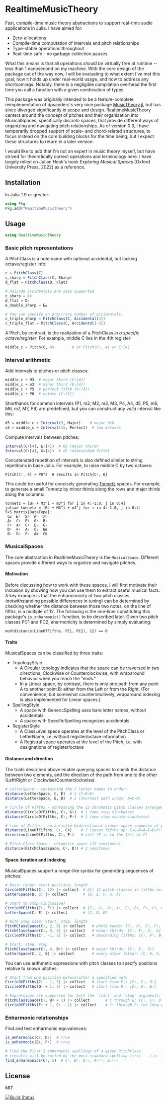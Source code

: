 # RealtimeMusicTheory
Fast, compile-time music theory abstractions to support real-time audio applications in Julia. I have aimed for:
- Zero-allocations
- Compile-time computation of intervals and pitch relationships
- Type-stable operations throughout
- Real-time safe - no garbage collection pauses

What this means is that all operations _should be_ virtually free at runtime -- less than 1 nanosecond on my machine. With the core design of the package out of the way now, I will be evaluating to what extent I’ve met this goal, how it holds up under real-world usage, and how to address any shortcomings. Notably, there is a negligible compilation overhead the first time you call a function with a given combination of types.

This package was originally intended to be a feature-complete reimplementation of dpsanders's very nice package [MusicTheory.jl](https://github.com/JuliaMusic/MusicTheory.jl), but has since diverged significantly in scope and design. RealtimeMusicTheory centers around the concept of pitches and their organization into MusicalSpaces, specifically _discrete_ spaces, that provide different ways of organizing and navigating pitch relationships. As of version 0.3, I have temporarily dropped support of scale- and chord-related structures, to focus instead on the core building blocks for the time being; but I expect these structures to return in a later version.

I would like to add that I'm not an expert in music theory myself, but have strived for theoretically correct operations and terminology here. I have largely relied on Julian Hook's book _Exploring Musical Spaces_ (Oxford University Press, 2022) as a reference.

## Installation
In Julia 1.9 or greater:
```julia
using Pkg
Pkg.add("RealtimeMusicTheory")
```

## Usage
```julia
using RealtimeMusicTheory
```

### Basic pitch representations

A PitchClass is a note name with optional accidental, but lacking octave/register info:
```julia
c = PitchClass(C)
c_sharp = PitchClass(C, Sharp)
d_flat = PitchClass(D, Flat)

# Unicode accidentals are also supported
c_sharp = C♯
d_flat = D♭
e_double_sharp = E𝄪

# You can specify an arbitrary number of accidentals:
c_triple_sharp = PitchClass(C, Accidental(3))
c_triple_flat = PitchClass(C, Accidental(-3))
```

A Pitch, by contrast, is the realization of a PitchClass _in a specific octave/register_. For example, middle C lies in the 4th register:
```julia
middle_c = Pitch(C, 4)        # or Pitch(C♮, 4) or C♮[4]
```

### Interval arithmetic

Add intervals to pitches or pitch classes:
```julia
middle_c + M3  # major third (E♮[4])
middle_c + m3  # minor third (E♭[4])
middle_c + P5  # perfect fifth (G♮[4])
middle_c + P8  # octave (C♮[5])
```

Shorthands for common intervals (P1, m2, M2, m3, M3, P4, A4, d5, P5, m6, M6, m7, M7, P8) are predefined, but you can construct any _valid_ interval like this:
```julia
d5 = middle_c + Interval(9, Major)    # major 9th
c6 = middle_c + Interval(15, Perfect)  # two octaves
```

Compute intervals between pitches:
```julia
Interval(C♮[4], E♮[4])  # M3 (major third)
Interval(C♮[4], G♭[4])  # d5 (diminished fifth)
```

Concatenated repetition of intervals is also defined similar to string repetitions in base Julia. For example, to raise middle C by two octaves:
```
Pitch(C♮, 4) + P8^2  # results in Pitch{C♮, 6}
```

This could be useful for concisely generating [Tonnetz](https://en.wikipedia.org/wiki/Tonnetz) spaces. For example, to generate a small Tonnetz by minor thirds along the rows and major thirds along the columns:
```
tonnetz = [B♭ + M3^i + m3^j for i in 4:-1:0, j in 0:4]
julia> tonnetz = [B♭ + M3^i + m3^j for i in 4:-1:0, j in 0:4]
5×5 Matrix{DataType}:
 C𝄪  E♯  G♯  B♮  D♮
 A♯  C♯  E♮  G♮  B♭
 F♯  A♮  C♮  E♭  G♭
 D♮  F♮  A♭  C♭  E𝄫
 B♭  D♭  F♭  A𝄫  C𝄫
```

### MusicalSpaces

The core abstraction in RealtimeMusicTheory is the `MusicalSpace`. Different spaces provide different ways to organize and navigate pitches.

#### Motivation
Before discussing how to work with these spaces, I will first motivate their inclusion by showing how you can use them to extract useful musical facts. A key example is that the enharmonicity of two pitch classes (notwithstanding possible differences in tuning) can be determined by checking whether the distance between those two notes, on the line of fifths, is a multiple of 12. The following is the one-liner constituting this package's `is_enharmonic()` function, to be described later. Given two pitch classes PC1 and PC2, eharmonicity is determined by simply evaluating:
```
mod(distance(LineOfFifths, PC1, PC2), 12) == 0
```

#### Traits
MusicalSpaces can be classified by three traits: 
- TopologyStyle
	- A Circular topology indicates that the space can be traversed in two directions, Clockwise or Counterclockwise, with wraparound behavior when you reach the "ends." 
	- In a Linear space, by contrast, there is only one path from any point A to another point B: either from the Left or from the Right. (For convenience, but somewhat counterintuitively, wraparound indexing is also implemented for Linear spaces.)
- SpellingStyle
	- A space with GenericSpelling uses bare letter names, without accidentals
	- A space with SpecificSpelling recognizes accidentals
- RegisterStyle
	- A ClassLevel space operates at the level of the PitchClass or LetterName, i.e. without register/octave information
	- A Registral space operates at the level of the Pitch, i.e. with designations of register/octave

#### Distance and direction
The traits described above enable querying spaces to check the distance between two elements, and the direction of the path from one to the other (Left/Right or Clockwise/Counterclockwise).
```julia
# LetterSpace - containing the 7 letter names in order:
distance(LetterSpace, C, E)  # 2 (C→D→E)
distance(LetterSpace, B, D)  # 2 (shortest path wraps: B→C→D)

# Circle of Fifths - containing the 12 chromatic pitch classes arranged by perfect fifths:
distance(CircleOfFifths, C♮, G♮)  # 1 (one step clockwise)
distance(CircleOfFifths, C♮, F♮)  # 1 (one step counterclockwise)

# Line of Fifths - an infinite bidirectional Linear space sequence of perfect fifths{
distance(LineOfFifths, C♮, C♯)    # 7 (seven fifths up: C→G→D→A→E→B→F♯→C♯)
direction(LineOfFifths, C♮, F♮)   # Left (F is to the left of C)

# Pitch Class Space - chromatic space (12 semitones)
distance(PitchClassSpace, C♮, D♯) # 3 semitones
```

#### Space iteration and indexing

MusicalSpaces support a range-like syntax for generating sequences of pitches:
```julia
# Basic range: start position, length
CircleOfFifths(C♮, 12) |> collect  # All 12 pitch classes in fifths order
LetterSpace(D, 5) |> collect       # [D, E, F, G, A]

# Start to stop (inclusive)
CircleOfFifths(C♮, F♮) |> collect  # [C♮, G♮, D♮, A♮, E♮, B♮, F♯, C♯, G♯, D♯, A♯, F♮]
LetterSpace(C, E) |> collect       # [C, D, E]

# With step size: start, step, length
PitchClassSpace(C♮, 2, 6) |> collect   # whole tones: [C♮, D♮, E♮, F♯, G♯, A♯]
PitchClassSpace(C♮, 3, 4) |> collect   # minor thirds: [C♮, E♭, G♭, A]
CircleOfFifths(C♮, -1, 5) |> collect   # descending fifths: [C♮, F♮, B♭, E♭, A♭]

# Start, step, stop
PitchClassSpace(C♮, 4, B♮) |> collect  # major thirds: [C♮, E♮, G♯]
LetterSpace(C, 2, B) |> collect        # every other letter: [C, E, G, B]
```

You can use arithmetic expressions with pitch classes to specify positions relative to known pitches:
```julia
# Start from one position before/after a specified note
CircleOfFifths(C♮ - 1, 3) |> collect   # start from F♮: [F♮, C♮, G♮]
CircleOfFifths(G♮ + 1, 3) |> collect   # start from D♮: [D♮, A♮, E♮]

# Expressions are supported for both the `start` and `stop` arguments:
PitchClassSpace(C♮, D♯ + 1) |> collect       # C through E: [C♮, C♯, D♮, D♯, E♮]
CircleOfFifths(F♮ + 1, C♮ - 1) |> collect    # C♮ through F♮ the long way
```


### Enharmonic relationships

Find and test enharmonic equivalences:
```julia
is_enharmonic(C♯, D♭)  # true
is_enharmonic(E♯, F♮)  # true

# Find the first 5 enharmonic spellings of a given PitchClass
# (results will be sorted by the most standard spelling first -- i.e. fewest accidentals)
find_enharmonics(C♮, 5)  # C♮, B♯, D♭♭, A♯♯♯, E♭♭♭♭
```


## License
MIT

[![Build Status](https://github.com/myersm0/RealtimeMusicTheory.jl/actions/workflows/CI.yml/badge.svg?branch=main)](https://github.com/myersm0/RealtimeMusicTheory.jl/actions/workflows/CI.yml?query=branch%3Amain)
